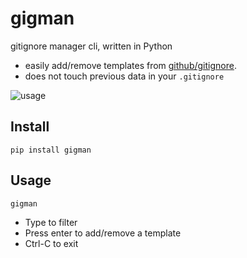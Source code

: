 # gigman

gitignore manager cli, written in Python

- easily add/remove templates from [github/gitignore](https://github.com/github/gitignore).
- does not touch previous data in your `.gitignore`

![usage](images/usage.gif)

## Install

```
pip install gigman
```

## Usage

```
gigman
```

- Type to filter
- Press enter to add/remove a template
- Ctrl-C to exit
